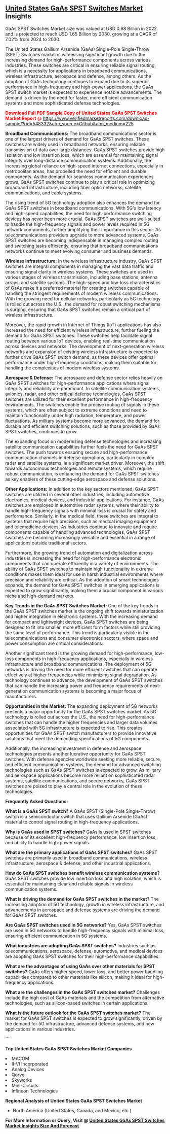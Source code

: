 <h2><a href="https://www.verifiedmarketreports.com/download-sample/?rid=548332&amp;utm_source=Github&amp;utm_medium=225" target="_blank">United States GaAs SPST Switches Market</a> Insights</h2><p>GaAs SPST Switches Market size was valued at USD 0.98 Billion in 2022 and is projected to reach USD 1.65 Billion by 2030, growing at a CAGR of 7.02% from 2024 to 2030.</p><p> <p>The United States Gallium Arsenide (GaAs) Single-Pole Single-Throw (SPST) Switches market is witnessing significant growth due to the increasing demand for high-performance components across various industries. These switches are critical in ensuring reliable signal routing, which is a necessity for applications in broadband communications, wireless infrastructure, aerospace and defense, among others. As the adoption of GaAs technology continues to expand due to its superior performance in high-frequency and high-power applications, the GaAs SPST switch market is expected to experience notable advancements. The demand is driven by the need for faster, more efficient communication systems and more sophisticated defense technologies.</p> <p><p><span class=""><span style="color: #ff0000;"><strong>Download Full PDF Sample Copy of United States GaAs SPST Switches Market Report</strong> @ </span><a href="https://www.verifiedmarketreports.com/download-sample/?rid=548332&amp;utm_source=Github&amp;utm_medium=225" target="_blank">https://www.verifiedmarketreports.com/download-sample/?rid=548332&amp;utm_source=Github&amp;utm_medium=225</a></span></p></p> <p><strong>Broadband Communications:</strong> The broadband communications sector is one of the largest drivers of demand for GaAs SPST switches. These switches are widely used in broadband networks, ensuring reliable transmission of data over large distances. GaAs SPST switches provide high isolation and low insertion loss, which are essential for maintaining signal integrity over long-distance communication systems. Additionally, the increasing global reliance on high-speed internet connections, especially in metropolitan areas, has propelled the need for efficient and durable components. As the demand for seamless communication experiences grows, GaAs SPST switches continue to play a critical role in optimizing broadband infrastructure, including fiber optic networks, satellite communications, and cable systems. <p>The rising trend of 5G technology adoption also enhances the demand for GaAs SPST switches in broadband communications. With 5G's low latency and high-speed capabilities, the need for high-performance switching devices has never been more crucial. GaAs SPST switches are well-suited to handle the high-frequency signals and power levels required in 5G network components, further amplifying their importance in this sector. As telecommunications providers upgrade to more advanced systems, GaAs SPST switches are becoming indispensable in managing complex routing and switching tasks efficiently, ensuring that broadband communications networks continue to meet evolving consumer and business demands.</p> <p><strong>Wireless Infrastructure:</strong> In the wireless infrastructure industry, GaAs SPST switches are integral components in managing the vast data traffic and ensuring signal clarity in wireless systems. These switches are used in various stages of wireless transmission, including base stations, antenna arrays, and satellite systems. The high-speed and low-loss characteristics of GaAs make it a preferred material for creating switches capable of handling the stringent requirements of modern wireless communications. With the growing need for cellular networks, particularly as 5G technology is rolled out across the U.S., the demand for robust switching mechanisms is surging, ensuring that GaAs SPST switches remain a critical part of wireless infrastructure. <p>Moreover, the rapid growth in Internet of Things (IoT) applications has also increased the need for efficient wireless infrastructure, further fueling the demand for GaAs SPST switches. These switches help facilitate signal routing between various IoT devices, enabling real-time communication across devices and networks. The development of next-generation wireless networks and expansion of existing wireless infrastructure is expected to further drive GaAs SPST switch demand, as these devices offer optimal performance under high-frequency conditions, making them suitable for handling the complexities of modern wireless systems.</p> <p><strong>Aerospace & Defense:</strong> The aerospace and defense sector relies heavily on GaAs SPST switches for high-performance applications where signal integrity and reliability are paramount. In satellite communication systems, avionics, radar, and other critical defense technologies, GaAs SPST switches are utilized for their excellent performance in high-frequency environments. The switches enable the precise routing of signals in these systems, which are often subject to extreme conditions and need to maintain functionality under high radiation, temperature, and power fluctuations. As military systems become more advanced, the demand for durable and efficient switching solutions, such as those provided by GaAs SPST switches, continues to grow. <p>The expanding focus on modernizing defense technologies and increasing satellite communication capabilities further fuels the need for GaAs SPST switches. The push towards ensuring secure and high-performance communication channels in defense operations, particularly in complex radar and satellite systems, is a significant market driver. Moreover, the shift towards autonomous technologies and remote systems, which require robust communication, is enhancing the demand for GaAs SPST switches as key enablers of these cutting-edge aerospace and defense solutions.</p> <p><strong>Other Applications:</strong> In addition to the key sectors mentioned, GaAs SPST switches are utilized in several other industries, including automotive electronics, medical devices, and industrial applications. For instance, GaAs switches are employed in automotive radar systems, where their ability to handle high-frequency signals with minimal loss is crucial for safety and performance. Similarly, in the medical field, these switches are integral to systems that require high precision, such as medical imaging equipment and telemedicine devices. As industries continue to innovate and require components capable of handling advanced technologies, GaAs SPST switches are becoming increasingly versatile and essential in a range of applications outside traditional sectors. <p>Furthermore, the growing trend of automation and digitalization across industries is increasing the need for high-performance electronic components that can operate efficiently in a variety of environments. The ability of GaAs SPST switches to maintain high functionality in extreme conditions makes them ideal for use in harsh industrial environments where precision and reliability are critical. As the adoption of smart technologies expands, the demand for GaAs SPST switches in emerging applications is expected to grow significantly, making them a crucial component in various niche and high-demand markets.</p> <p><strong>Key Trends in the GaAs SPST Switches Market:</strong> One of the key trends in the GaAs SPST switches market is the ongoing shift towards miniaturization and higher integration in electronic systems. With the increasing demand for compact and lightweight devices, GaAs SPST switches are being designed to fit into smaller, more efficient form factors while still providing the same level of performance. This trend is particularly visible in the telecommunications and consumer electronics sectors, where space and power consumption are critical considerations. <p>Another significant trend is the growing demand for high-performance, low-loss components in high-frequency applications, especially in wireless infrastructure and broadband communications. The deployment of 5G networks is driving the need for more efficient switches that can operate effectively at higher frequencies while minimizing signal degradation. As technology continues to advance, the development of GaAs SPST switches that can handle the increasing power and frequency requirements of next-generation communication systems is becoming a major focus of manufacturers.</p> <p><strong>Opportunities in the Market:</strong> The expanding deployment of 5G networks presents a major opportunity for the GaAs SPST switches market. As 5G technology is rolled out across the U.S., the need for high-performance switches that can handle the higher frequencies and larger data volumes associated with 5G infrastructure is expected to rise. This creates opportunities for GaAs SPST switch manufacturers to provide innovative solutions that meet the demanding specifications of 5G components. <p>Additionally, the increasing investment in defense and aerospace technologies presents another lucrative opportunity for GaAs SPST switches. With defense agencies worldwide seeking more reliable, secure, and efficient communication systems, the demand for advanced switching technologies such as GaAs SPST switches is expected to grow. As military and aerospace applications become more reliant on sophisticated radar systems, satellite communications, and secure networks, GaAs SPST switches are poised to play a central role in the evolution of these technologies.</p> <p><strong>Frequently Asked Questions:</strong></p> <p><strong>What is a GaAs SPST switch?</strong> A GaAs SPST (Single-Pole Single-Throw) switch is a semiconductor switch that uses Gallium Arsenide (GaAs) material to control signal routing in high-frequency applications.</p> <p><strong>Why is GaAs used in SPST switches?</strong> GaAs is used in SPST switches because of its excellent high-frequency performance, low insertion loss, and ability to handle high-power signals.</p> <p><strong>What are the primary applications of GaAs SPST switches?</strong> GaAs SPST switches are primarily used in broadband communications, wireless infrastructure, aerospace & defense, and other industrial applications.</p> <p><strong>How do GaAs SPST switches benefit wireless communication systems?</strong> GaAs SPST switches provide low insertion loss and high isolation, which is essential for maintaining clear and reliable signals in wireless communication systems.</p> <p><strong>What is driving the demand for GaAs SPST switches in the market?</strong> The increasing adoption of 5G technology, growth in wireless infrastructure, and advancements in aerospace and defense systems are driving the demand for GaAs SPST switches.</p> <p><strong>Are GaAs SPST switches used in 5G networks?</strong> Yes, GaAs SPST switches are used in 5G networks to handle high-frequency signals with minimal loss, ensuring efficient communication in 5G systems.</p> <p><strong>What industries are adopting GaAs SPST switches?</strong> Industries such as telecommunications, aerospace, defense, automotive, and medical devices are adopting GaAs SPST switches for their high-performance capabilities.</p> <p><strong>What are the advantages of using GaAs over other materials for SPST switches?</strong> GaAs offers higher speed, lower loss, and better power handling capabilities compared to other materials like silicon, making it ideal for high-frequency applications.</p> <p><strong>What are the challenges in the GaAs SPST switches market?</strong> Challenges include the high cost of GaAs materials and the competition from alternative technologies, such as silicon-based switches in certain applications.</p> <p><strong>What is the future outlook for the GaAs SPST switches market?</strong> The market for GaAs SPST switches is expected to grow significantly, driven by the demand for 5G infrastructure, advanced defense systems, and new applications in various industries.</p> ```</p><p><strong>Top United States GaAs SPST Switches Market Companies</strong></p><div data-test-id=""><p><li>MACOM</li><li> II-VI Incorporated</li><li> Analog Devices</li><li> Qorvo</li><li> Skyworks</li><li> Mini-Circuits</li><li> Infineon Technologies</li></p><div><strong>Regional Analysis of&nbsp;United States GaAs SPST Switches Market</strong></div><ul><li dir="ltr"><p dir="ltr">North America&nbsp;(United States, Canada, and Mexico, etc.)</p></li></ul><p><strong>For More Information or Query, Visit @&nbsp;</strong><strong><a href="https://www.verifiedmarketreports.com/product/gaas-spst-switches-market/?utm_source=Github&amp;utm_medium=225" target="_blank">United States GaAs SPST Switches Market Insights Size And Forecast</a></strong></p></div>
